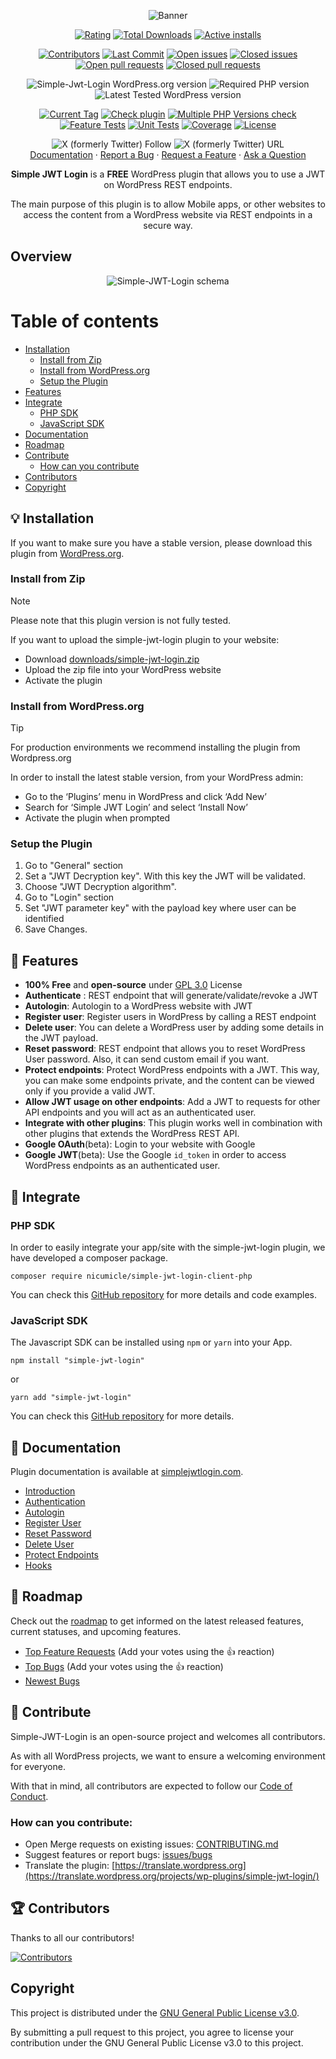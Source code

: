 <p align="center">
    <img src="https://ps.w.org/simple-jwt-login/assets/banner-772x250.png?rev=2106097" alt="Banner"/>
</p>

<p align="center">
  <a href="https://wordpress.org/support/plugin/simple-jwt-login/reviews/"><img src="https://img.shields.io/wordpress/plugin/stars/simple-jwt-login" alt="Rating" /></a>
  <a href="https://wordpress.org/plugins/simple-jwt-login/advanced#plugin-download-stats"><img src="https://img.shields.io/wordpress/plugin/dt/simple-jwt-login" alt="Total Downloads" /></a>
  <a href="https://wordpress.org/plugins/simple-jwt-login/#description"><img src="https://img.shields.io/wordpress/plugin/installs/simple-jwt-login" alt="Active installs" /></a>
</p>

<p align="center">
  <a href="https://github.com/nicumicle/simple-jwt-login/graphs/contributors"><img src="https://img.shields.io/github/contributors/nicumicle/simple-jwt-login" alt="Contributors" /></a> 
  <a href="https://github.com/nicumicle/simple-jwt-login/commits/master"><img src="https://img.shields.io/github/last-commit/nicumicle/simple-jwt-login" alt="Last Commit"/></a>
  <a href="https://github.com/nicumicle/simple-jwt-login/issues"><img src="https://img.shields.io/github/issues-raw/nicumicle/simple-jwt-login" alt="Open issues"/></a>
  <a href="https://github.com/nicumicle/simple-jwt-login/issues?q=is%3Aissue+is%3Aclosed"><img src="https://img.shields.io/github/issues-closed-raw/nicumicle/simple-jwt-login" alt="Closed issues"/></a>
  <a href="https://github.com/nicumicle/simple-jwt-login/pulls"><img src="https://img.shields.io/github/issues-pr/nicumicle/simple-jwt-login" alt="Open pull requests" /></a>
  <a href="https://github.com/nicumicle/simple-jwt-login/pulls?q=is%3Apr+is%3Aclosed"><img src="https://img.shields.io/github/issues-pr-closed/nicumicle/simple-jwt-login" alt="Closed pull requests" /></a>
</p>

<p align="center">
    <img src="https://img.shields.io/wordpress/plugin/v/simple-jwt-login" alt="Simple-Jwt-Login WordPress.org version"/>
    <img src="https://img.shields.io/wordpress/plugin/required-php/simple-jwt-login" alt="Required PHP version"/>
    <img src="https://img.shields.io/wordpress/plugin/tested/simple-jwt-login" alt="Latest Tested WordPress version"/>
</p>
<p align="center">
    <a href="https://github.com/nicumicle/simple-jwt-login/tags"><img src="https://img.shields.io/github/v/tag/nicumicle/simple-jwt-login" alt="Current Tag" /></a>
    <a href="https://github.com/nicumicle/simple-jwt-login/actions/workflows/php.yml"><img src="https://github.com/nicumicle/simple-jwt-login/actions/workflows/php.yml/badge.svg" alt="Check plugin" /></a>
    <a href="https://github.com/nicumicle/simple-jwt-login/actions/workflows/multiple-php.yml"><img src="https://github.com/nicumicle/simple-jwt-login/actions/workflows/multiple-php.yml/badge.svg" alt="Multiple PHP Versions check"/></a>
    <a href="https://github.com/nicumicle/simple-jwt-login/actions/workflows/feature_tests.yml"><img src="https://github.com/nicumicle/simple-jwt-login/actions/workflows/feature_tests.yml/badge.svg" alt="Feature Tests" /></a>
    <a href="https://github.com/nicumicle/simple-jwt-login/actions/workflows/unit_tests.yml"><img src="https://github.com/nicumicle/simple-jwt-login/actions/workflows/unit_tests.yml/badge.svg" alt="Unit Tests" /></a>
    <a href="https://app.codecov.io/gh/nicumicle/simple-jwt-login"><img src="https://codecov.io/gh/nicumicle/simple-jwt-login/branch/master/graph/badge.svg?token=dVOwuGQoY3" alt="Coverage"/></a>
    <a href="https://github.com/nicumicle/simple-jwt-login/blob/master/LICENSE"><img src="https://img.shields.io/github/license/nicumicle/simple-jwt-login" alt="License" /></a>
</p>

<div align="center">
  <img alt="X (formerly Twitter) Follow" src="https://img.shields.io/twitter/follow/simplejwtlogin">
  <img alt="X (formerly Twitter) URL" src="https://img.shields.io/twitter/url?url=https%3A%2F%2Ftwitter.com%2Fsimplejwtlogin">
</div>

<div align="center">
  <a href="https://simplejwtlogin.com/docs">Documentation</a>
  ·
  <a href="https://github.com/nicumicle/simple-jwt-login/issues/new?assignees=&labels=bug&template=bug_report.md&title=bug%3A+">Report a Bug</a>
  ·
  <a href="https://github.com/nicumicle/simple-jwt-login/issues/new?assignees=&labels=feature-request&template=feature_request.md&title=feature%3A+">Request a Feature</a>
  ·
  <a href="https://github.com/nicumicle/simple-jwt-login/discussions">Ask a Question</a>
</div>

<p align="center">
    <b>Simple JWT Login</b> is a <b>FREE</b> WordPress plugin that allows you to use a JWT on WordPress REST endpoints.
</p>
<p align="center">
    The main purpose of this plugin is to allow Mobile apps, or other websites to access the content from a WordPress website via REST endpoints in a secure way.
</p>

## Overview
<p align="center">
    <img src="https://github.com/nicumicle/simple-jwt-login/blob/master/wordpress.org/assets/schema.png?raw=true" alt="Simple-JWT-Login schema" />
</p>

Table of contents
=================

<!--ts-->
* [Installation](#bulb-installation)
  * [Install from Zip](#install-from-zip)
  * [Install from WordPress.org](#install-from-wordpressorg)
  * [Setup the Plugin](#setup-the-plugin)
* [Features](#tada-features)
* [Integrate](#electric_plug-integrate)
  * [PHP SDK](#php-sdk)
  * [JavaScript SDK](#javascript-sdk)
* [Documentation](#ledger-documentation)
* [Roadmap](#rocket-roadmap)
* [Contribute](#scroll-contribute)
  * [How can you contribute](#how-can-you-contribute)
* [Contributors](#trophy-contributors)
* [Copyright](#copyright)

<!--te-->

## :bulb: Installation

If you want to make sure you have a stable version, please download this plugin from [WordPress.org](https://wordpress.org/plugins/simple-jwt-login/).

### Install from Zip

> [!NOTE]
>  Please note that this plugin version is not fully tested.

If you want to upload the simple-jwt-login plugin to your website:
- Download [downloads/simple-jwt-login.zip](https://github.com/nicumicle/simple-jwt-login/blob/master/download/simple-jwt-login.zip)
- Upload the zip file into your WordPress website
- Activate the plugin

### Install from WordPress.org

> [!TIP]
>  For production environments we recommend installing the plugin from Wordpress.org 

In order to install the latest stable version, from your WordPress admin:
- Go to the ‘Plugins’ menu in WordPress and click ‘Add New’
- Search for ‘Simple JWT Login’ and select ‘Install Now’
- Activate the plugin when prompted

### Setup the Plugin

1. Go to "General" section
2. Set a "JWT Decryption key". With this key the JWT will be validated.
3. Choose "JWT Decryption algorithm".
4. Go to "Login" section
5. Set "JWT parameter key" with the payload key where user can be identified
6. Save Changes.


## :tada: Features 

- **100% Free** and **open-source** under [GPL 3.0](https://github.com/nicumicle/simple-jwt-login/blob/master/LICENSE) License
- **Authenticate** : REST endpoint that will generate/validate/revoke a JWT
- **Autologin**: Autologin to a WordPress website with JWT
- **Register user**: Register users in WordPress by calling a REST endpoint
- **Delete user**: You can delete a WordPress user by adding some details in the JWT payload.
- **Reset password**: REST endpoint that allows you to reset WordPress User password. Also, it can send custom email if you want.
- **Protect endpoints**: Protect WordPress endpoints with a JWT. This way, you can make some endpoints private, and the content can be viewed only if you provide a valid JWT.
- **Allow JWT usage on other endpoints**: Add a JWT to requests for other API endpoints and you will act as an authenticated user.
- **Integrate with other plugins**: This plugin works well in combination with other plugins that extends the WordPress REST API.
- **Google OAuth**(beta):  Login to your website with Google
- **Google JWT**(beta): Use the Google `id_token` in order to access WordPress endpoints as an authenticated user.

## :electric_plug: Integrate

### PHP SDK

In order to easily integrate your app/site with the simple-jwt-login plugin, we have developed a composer package.

```shell
composer require nicumicle/simple-jwt-login-client-php
```

You can check this [GitHub repository](https://github.com/nicumicle/simple-jwt-login-client-php) for more details and code examples.

### JavaScript SDK

The Javascript SDK can be installed using `npm` or `yarn` into your App.

```shell
npm install "simple-jwt-login"
```

or

```shell
yarn add "simple-jwt-login"
```

You can check this [GitHub repository](https://github.com/simple-jwt-login/js-sdk) for more details.


## :ledger: Documentation

Plugin documentation is available at [simplejwtlogin.com](https://simplejwtlogin.com).

- [Introduction](https://simplejwtlogin.com/docs/)<br>
- [Authentication](https://simplejwtlogin.com/docs/authentication)<br>
- [Autologin](https://simplejwtlogin.com/docs/autologin)<br>
- [Register User](https://simplejwtlogin.com/docs/register-user)<br>
- [Reset Password](https://simplejwtlogin.com/docs/reset-password)<br>
- [Delete User](https://simplejwtlogin.com/docs/delete-user)<br>
- [Protect Endpoints](https://simplejwtlogin.com/docs/protect-endpoints)<br>
- [Hooks](https://simplejwtlogin.com/docs/hooks)


## :rocket: Roadmap

Check out the [roadmap](https://github.com/users/nicumicle/projects/1) to get informed on the latest released features, current statuses, and upcoming features.

- [Top Feature Requests](https://github.com/nicumicle/simple-jwt-login/issues?q=label%3Afeature-request+is%3Aopen+sort%3Areactions-%2B1-desc) (Add your votes using the 👍 reaction)
- [Top Bugs](https://github.com/nicumicle/simple-jwt-login/issues?q=is%3Aissue+is%3Aopen+label%3Abug+sort%3Areactions-%2B1-desc) (Add your votes using the 👍 reaction)
- [Newest Bugs](https://github.com/nicumicle/simple-jwt-login/issues?q=is%3Aopen+is%3Aissue+label%3Abug)

## :scroll: Contribute

Simple-JWT-Login is an open-source project and welcomes all contributors.

As with all WordPress projects, we want to ensure a welcoming environment for everyone. 

With that in mind, all contributors are expected to follow our [Code of Conduct](https://github.com/nicumicle/simple-jwt-login/blob/master/CODE_OF_CONDUCT.md).

### How can you contribute:

- Open Merge requests on existing issues: [CONTRIBUTING.md](https://github.com/nicumicle/simple-jwt-login/blob/master/CONTRIBUTING.md)
- Suggest features or report bugs: [issues/bugs](https://github.com/nicumicle/simple-jwt-login/issues/new/choose)
- Translate the plugin: [https://translate.wordpress.org](https://translate.wordpress.org/projects/wp-plugins/simple-jwt-login/)

## :trophy: Contributors
Thanks to all our contributors!

<a href="https://github.com/nicumicle/simple-jwt-login/graphs/contributors">
  <img src="https://contrib.rocks/image?repo=nicumicle/simple-jwt-login" alt="Contributors"/>
</a>

## Copyright

This project is distributed under the [GNU General Public License v3.0](https://github.com/nicumicle/simple-jwt-login/blob/master/LICENSE).

By submitting a pull request to this project, you agree to license your contribution under the GNU General Public License v3.0 to this project.
